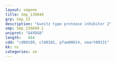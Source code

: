 ```yaml
---
layout: smgene
title: Smp_139840
grp: Smp_13
description: "kunitz type protease inhibitor 2"
smp: Smp_139840.1
uniprot: "G4VDG8"
length:   444
cdd: "cd00109, cl00101, pfam00014, smart00131"
kk: ns
categories: sm
---
```

